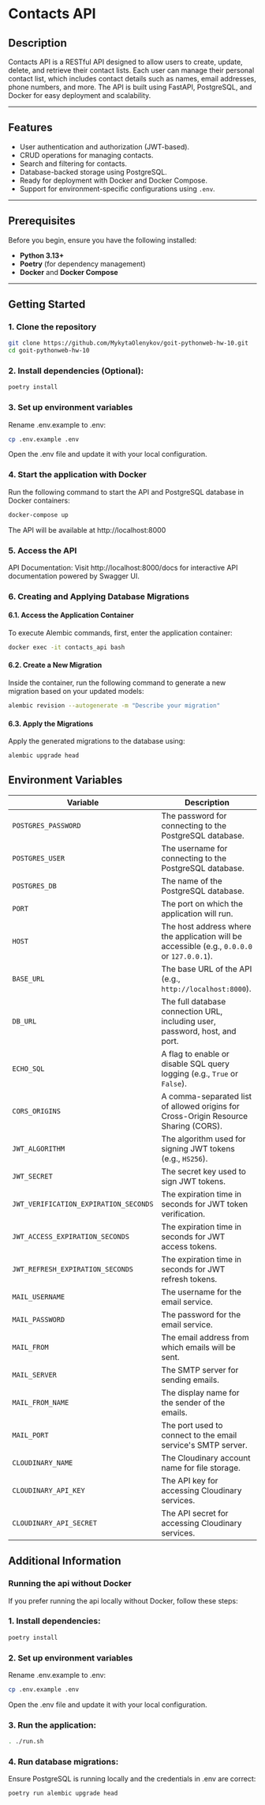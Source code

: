 # Contacts API

## Description

Contacts API is a RESTful API designed to allow users to create, update, delete, and retrieve their contact lists. Each user can manage their personal contact list, which includes contact details such as names, email addresses, phone numbers, and more. The API is built using FastAPI, PostgreSQL, and Docker for easy deployment and scalability.

---

## Features

- User authentication and authorization (JWT-based).
- CRUD operations for managing contacts.
- Search and filtering for contacts.
- Database-backed storage using PostgreSQL.
- Ready for deployment with Docker and Docker Compose.
- Support for environment-specific configurations using `.env`.

---

## Prerequisites

Before you begin, ensure you have the following installed:

- **Python 3.13+**
- **Poetry** (for dependency management)
- **Docker** and **Docker Compose**

---

## Getting Started

### 1. Clone the repository

```bash
git clone https://github.com/MykytaOlenykov/goit-pythonweb-hw-10.git
cd goit-pythonweb-hw-10
```

### 2. Install dependencies (Optional):

```bash
poetry install
```

### 3. Set up environment variables

Rename .env.example to .env:

```bash
cp .env.example .env
```

Open the .env file and update it with your local configuration.

### 4. Start the application with Docker

Run the following command to start the API and PostgreSQL database in Docker containers:

```bash
docker-compose up
```

The API will be available at http://localhost:8000

### 5. Access the API

API Documentation: Visit http://localhost:8000/docs for interactive API documentation powered by Swagger UI.

### 6. Creating and Applying Database Migrations

#### 6.1. Access the Application Container

To execute Alembic commands, first, enter the application container:

```bash
docker exec -it contacts_api bash
```

#### 6.2. Create a New Migration

Inside the container, run the following command to generate a new migration based on your updated models:

```bash
alembic revision --autogenerate -m "Describe your migration"
```

#### 6.3. Apply the Migrations

Apply the generated migrations to the database using:

```bash
alembic upgrade head
```

## Environment Variables

| Variable                              | Description                                                                                 |
| ------------------------------------- | ------------------------------------------------------------------------------------------- |
| `POSTGRES_PASSWORD`                   | The password for connecting to the PostgreSQL database.                                     |
| `POSTGRES_USER`                       | The username for connecting to the PostgreSQL database.                                     |
| `POSTGRES_DB`                         | The name of the PostgreSQL database.                                                        |
| `PORT`                                | The port on which the application will run.                                                 |
| `HOST`                                | The host address where the application will be accessible (e.g., `0.0.0.0` or `127.0.0.1`). |
| `BASE_URL`                            | The base URL of the API (e.g., `http://localhost:8000`).                                    |
| `DB_URL`                              | The full database connection URL, including user, password, host, and port.                 |
| `ECHO_SQL`                            | A flag to enable or disable SQL query logging (e.g., `True` or `False`).                    |
| `CORS_ORIGINS`                        | A comma-separated list of allowed origins for Cross-Origin Resource Sharing (CORS).         |
| `JWT_ALGORITHM`                       | The algorithm used for signing JWT tokens (e.g., `HS256`).                                  |
| `JWT_SECRET`                          | The secret key used to sign JWT tokens.                                                     |
| `JWT_VERIFICATION_EXPIRATION_SECONDS` | The expiration time in seconds for JWT token verification.                                  |
| `JWT_ACCESS_EXPIRATION_SECONDS`       | The expiration time in seconds for JWT access tokens.                                       |
| `JWT_REFRESH_EXPIRATION_SECONDS`      | The expiration time in seconds for JWT refresh tokens.                                      |
| `MAIL_USERNAME`                       | The username for the email service.                                                         |
| `MAIL_PASSWORD`                       | The password for the email service.                                                         |
| `MAIL_FROM`                           | The email address from which emails will be sent.                                           |
| `MAIL_SERVER`                         | The SMTP server for sending emails.                                                         |
| `MAIL_FROM_NAME`                      | The display name for the sender of the emails.                                              |
| `MAIL_PORT`                           | The port used to connect to the email service's SMTP server.                                |
| `CLOUDINARY_NAME`                     | The Cloudinary account name for file storage.                                               |
| `CLOUDINARY_API_KEY`                  | The API key for accessing Cloudinary services.                                              |
| `CLOUDINARY_API_SECRET`               | The API secret for accessing Cloudinary services.                                           |

## Additional Information

### Running the api without Docker

If you prefer running the api locally without Docker, follow these steps:

### 1. Install dependencies:

```bash
poetry install
```

### 2. Set up environment variables

Rename .env.example to .env:

```bash
cp .env.example .env
```

Open the .env file and update it with your local configuration.

### 3. Run the application:

```bash
. ./run.sh
```

### 4. Run database migrations:

Ensure PostgreSQL is running locally and the credentials in .env are correct:

```bash
poetry run alembic upgrade head
```

